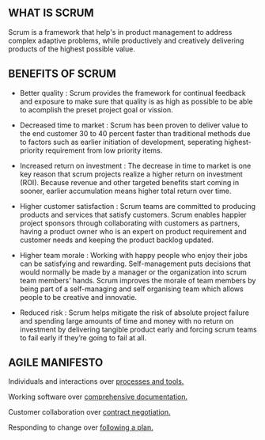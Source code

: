 ## WHAT IS SCRUM

Scrum is a framework that help's in product management to address complex adaptive problems, while productively and creatively delivering products of the highest possible value.

## BENEFITS OF SCRUM

* Better quality : Scrum provides the framework for continual feedback and exposure to make sure that quality is as high as possible to be able to acomplish the preset project goal or vission.

* Decreased time to market : Scrum has been proven to deliver value to the end customer 30 to 40 percent faster than traditional methods due to factors such as earlier initiation of development, seperating highest-priority requirement from low priority items.

* Increased return on investment : The decrease in time to market is one key reason that scrum projects realize a higher return on investment (ROI). Because revenue and other targeted benefits start coming in sooner, earlier accumulation means higher total return over time.

* Higher customer satisfaction : Scrum teams are committed to producing products and services that satisfy customers. Scrum enables happier project sponsors through collaborating with customers as partners, having a product owner who is an expert on product requirement and customer needs and keeping the product backlog updated.

* Higher team morale : Working with happy people who enjoy their jobs can be satisfying and rewarding. Self-management puts decisions that would normally be made by a manager or the organization into scrum team members’ hands. Scrum improves the morale of team members by being part of a self-managing and self organising team which allows people to be creative and innovatie.

* Reduced risk : Scrum helps mitigate the risk of absolute project failure and spending large amounts of time and money with no return on investment by delivering tangible product early and forcing scrum teams to fail early if they’re going to fail at all.


## AGILE MANIFESTO

Individuals and interactions over <ins>processes and tools.</ins>

Working software over <ins>comprehensive documentation.</ins>

Customer collaboration over <ins>contract negotiation.</ins>

Responding to change over <ins>following a plan.</ins>